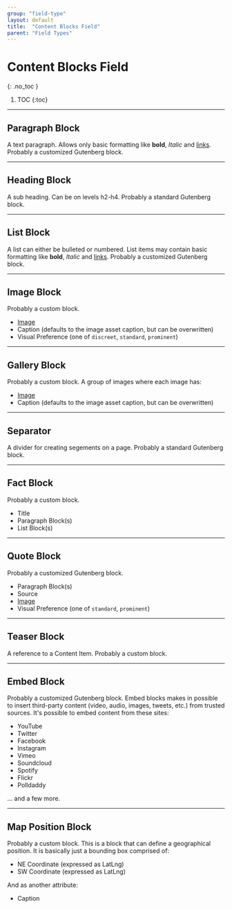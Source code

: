 ```yaml
---
group: "field-type"
layout: default
title:  "Content Blocks Field"
parent: "Field Types"
---
```


# Content Blocks Field
{: .no_toc }

1. TOC
{:toc}

----------

## Paragraph Block

A text paragraph.
Allows only basic formatting like **bold**, *Italic* and [links](http://oktavilla.se).
Probably a customized Gutenberg block.

----

## Heading Block

A sub heading. Can be on levels h2-h4.
Probably a standard Gutenberg block.

----

## List Block

A list can either be bulleted or numbered. List items may contain basic formatting like **bold**, *Italic* and [links](http://oktavilla.se).
Probably a customized Gutenberg block.

----

## Image Block

Probably a custom block.

* [Image](field-type-image.md)
* Caption (defaults to the image asset caption, but can be overwritten)
* Visual Preference (one of `discreet`, `standard`, `prominent`)

----

## Gallery Block

Probably a custom block.
A group of images where each image has:

* [Image](field-type-image.md)
* Caption (defaults to the image asset caption, but can be overwritten)

----

## Separator

A divider for creating segements on a page. Probably a standard Gutenberg block.

----

## Fact Block

Probably a custom block.

* Title
* Paragraph Block(s)
* List Block(s)

----

## Quote Block

Probably a customized Gutenberg block.

* Paragraph Block(s)
* Source
* [Image](field-type-image.md)
* Visual Preference (one of `standard`, `prominent`)

----

## Teaser Block

A reference to a Content Item.
Probably a custom block.

----

## Embed Block

Probably a customized Gutenberg block.
Embed blocks makes in possible to insert third-party content (video, audio, images, tweets, etc.) from
trusted sources. It's possible to embed content from these sites:

* YouTube
* Twitter
* Facebook
* Instagram
* Vimeo
* Soundcloud
* Spotify
* Flickr
* Polldaddy

... and a few more.

----

## Map Position Block

Probably a custom block.
This is a block that can define a geographical position. It is basically just a bounding box comprised of:

* NE Coordinate (expressed as LatLng)
* SW Coordinate (expressed as LatLng)

And as another attribute:

* Caption
